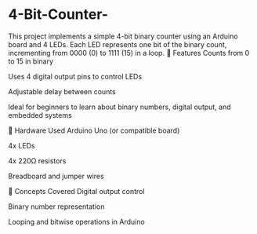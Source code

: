 # 4-Bit-Counter-
This project implements a simple 4-bit binary counter using an Arduino board and 4 LEDs. Each LED represents one bit of the binary count, incrementing from 0000 (0) to 1111 (15) in a loop.
🚀 Features
Counts from 0 to 15 in binary

Uses 4 digital output pins to control LEDs

Adjustable delay between counts

Ideal for beginners to learn about binary numbers, digital output, and embedded systems

🧰 Hardware Used
Arduino Uno (or compatible board)

4x LEDs

4x 220Ω resistors

Breadboard and jumper wires

🧠 Concepts Covered
Digital output control

Binary number representation

Looping and bitwise operations in Arduino
